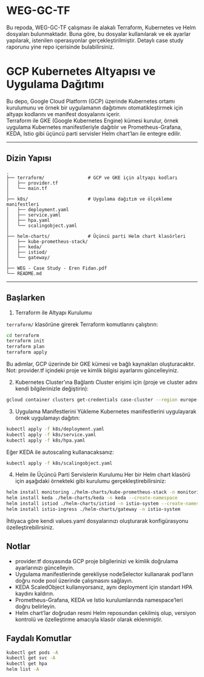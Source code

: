# WEG-GC-TF
Bu repoda, WEG-GC-TF çalışması ile alakalı Terraform, Kubernetes ve Helm dosyaları bulunmaktadır.
Buna göre, bu dosyalar kullanılarak ve ek ayarlar yapılarak, istenilen operasyonlar gerçekleştirilmiştir.
Detaylı case study raporunu yine repo içerisinde bulabilirsiniz.

# GCP Kubernetes Altyapısı ve Uygulama Dağıtımı

Bu depo, Google Cloud Platform (GCP) üzerinde Kubernetes ortamı kurulumunu ve örnek bir uygulamanın dağıtımını otomatikleştirmek için altyapı kodlarını ve manifest dosyalarını içerir.  
Terraform ile GKE (Google Kubernetes Engine) kümesi kurulur, örnek uygulama Kubernetes manifestleriyle dağıtılır ve Prometheus-Grafana, KEDA, Istio gibi üçüncü parti servisler Helm chart’ları ile entegre edilir.

---

## Dizin Yapısı
```
.
├── terraform/                # GCP ve GKE için altyapı kodları
│   ├── provider.tf
│   └── main.tf
│
├── k8s/                      # Uygulama dağıtım ve ölçekleme manifestleri
│   ├── deployment.yaml
│   ├── service.yaml
│   ├── hpa.yaml
│   └── scalingobject.yaml
│
├── helm-charts/              # Üçüncü parti Helm chart klasörleri
│   ├── kube-prometheus-stack/
│   ├── keda/
│   ├── istiod/
│   └── gateway/
│
├── WEG - Case Study - Eren Fidan.pdf
└── README.md
```

---

## Başlarken

1. Terraform ile Altyapı Kurulumu

`terraform/` klasörüne girerek Terraform komutlarını çalıştırın:

```bash
cd terraform
terraform init
terraform plan
terraform apply
```
Bu adımlar, GCP üzerinde bir GKE kümesi ve bağlı kaynakları oluşturacaktır.
Not: provider.tf içindeki proje ve kimlik bilgisi ayarlarını güncelleyiniz.

2. Kubernetes Cluster’ına Bağlantı
Cluster erişimi için (proje ve cluster adını kendi bilgilerinizle değiştirin):
```bash
gcloud container clusters get-credentials case-cluster --region europe-west1 --project [YOUR_PROJECT_ID]
```

3. Uygulama Manifestlerini Yükleme
Kubernetes manifestlerini uygulayarak örnek uygulamayı dağıtın:
```bash
kubectl apply -f k8s/deployment.yaml
kubectl apply -f k8s/service.yaml
kubectl apply -f k8s/hpa.yaml
```
Eğer KEDA ile autoscaling kullanacaksanız:
```bash
kubectl apply -f k8s/scalingobject.yaml
```

4. Helm ile Üçüncü Parti Servislerin Kurulumu
Her bir Helm chart klasörü için aşağıdaki örnekteki gibi kurulumu gerçekleştirebilirsiniz:
```bash
helm install monitoring ./helm-charts/kube-prometheus-stack -n monitoring --create-namespace
helm install keda ./helm-charts/keda -n keda --create-namespace
helm install istiod ./helm-charts/istiod -n istio-system --create-namespace
helm install istio-ingress ./helm-charts/gateway -n istio-system
```

İhtiyaca göre kendi values.yaml dosyalarınızı oluşturarak konfigürasyonu özelleştirebilirsiniz.

## Notlar
- provider.tf dosyasında GCP proje bilgilerinizi ve kimlik doğrulama ayarlarınızı güncelleyin.
- Uygulama manifestlerinde gerekliyse nodeSelector kullanarak pod’ların doğru node pool üzerinde çalışmasını sağlayın.
- KEDA ScaledObject kullanıyorsanız, aynı deployment için standart HPA kaydını kaldırın.
- Prometheus-Grafana, KEDA ve Istio kurulumlarında namespace’leri doğru belirleyin.
- Helm chart’lar doğrudan resmi Helm reposundan çekilmiş olup, versiyon kontrolü ve özelleştirme amacıyla klasör olarak eklenmiştir.

## Faydalı Komutlar
```bash
kubectl get pods -A
kubectl get svc -A
kubectl get hpa
helm list -A
```
